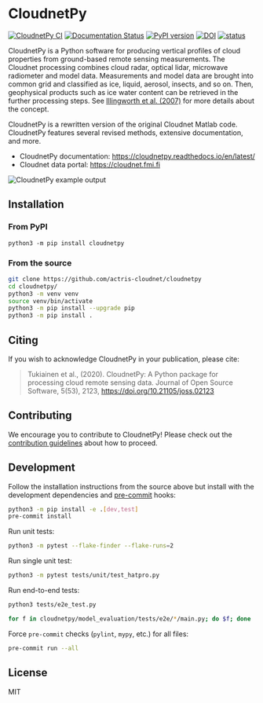 # CloudnetPy

[![CloudnetPy CI](https://github.com/actris-cloudnet/cloudnetpy/actions/workflows/test.yml/badge.svg)](https://github.com/actris-cloudnet/cloudnetpy/actions/workflows/test.yml)
[![Documentation Status](https://readthedocs.org/projects/cloudnetpy/badge/?version=latest)](https://cloudnetpy.readthedocs.io/en/latest/?badge=latest)
[![PyPI version](https://badge.fury.io/py/cloudnetpy.svg)](https://badge.fury.io/py/cloudnetpy)
[![DOI](https://zenodo.org/badge/233602651.svg)](https://zenodo.org/badge/latestdoi/233602651)
[![status](https://joss.theoj.org/papers/959971f196f617dddc0e7d8333ff22b7/status.svg)](https://joss.theoj.org/papers/959971f196f617dddc0e7d8333ff22b7)

CloudnetPy is a Python software for producing vertical profiles of cloud properties from ground-based
remote sensing measurements. The Cloudnet processing combines cloud radar, optical lidar, microwave
radiometer and model data. Measurements and model data are brought into common grid and
classified as ice, liquid, aerosol, insects, and so on.
Then, geophysical products such as ice water content can be
retrieved in the further processing steps. See [Illingworth et al. (2007)](https://doi.org/10.1175/BAMS-88-6-883) for more details about the concept.

CloudnetPy is a rewritten version of the original Cloudnet Matlab code. CloudnetPy features several revised methods, extensive documentation, and more.

- CloudnetPy documentation: https://cloudnetpy.readthedocs.io/en/latest/
- Cloudnet data portal: https://cloudnet.fmi.fi

![CloudnetPy example output](https://raw.githubusercontent.com/actris-cloudnet/cloudnetpy/main/docs/source/_static/20230831_lindenberg_classification-9b74f4ac-target_classification.png)

## Installation

### From PyPI

```
python3 -m pip install cloudnetpy
```

### From the source

```sh
git clone https://github.com/actris-cloudnet/cloudnetpy
cd cloudnetpy/
python3 -m venv venv
source venv/bin/activate
python3 -m pip install --upgrade pip
python3 -m pip install .
```

## Citing

If you wish to acknowledge CloudnetPy in your publication, please cite:

> Tukiainen et al., (2020). CloudnetPy: A Python package for processing cloud remote sensing data. Journal of Open Source Software, 5(53), 2123, https://doi.org/10.21105/joss.02123

## Contributing

We encourage you to contribute to CloudnetPy! Please check out the [contribution guidelines](CONTRIBUTING.md) about how to proceed.

## Development

Follow the installation instructions from the source above but install with the development dependencies and [pre-commit](https://pre-commit.com/) hooks:

```sh
python3 -m pip install -e .[dev,test]
pre-commit install
```

Run unit tests:

```sh
python3 -m pytest --flake-finder --flake-runs=2
```

Run single unit test:

```sh
python3 -m pytest tests/unit/test_hatpro.py
```

Run end-to-end tests:

```sh
python3 tests/e2e_test.py
```

```sh
for f in cloudnetpy/model_evaluation/tests/e2e/*/main.py; do $f; done
```

Force `pre-commit` checks (`pylint`, `mypy`, etc.) for all files:

```sh
pre-commit run --all
```

## License

MIT
